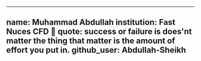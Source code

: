 
---
name: Muhammad Abdullah
institution: Fast Nuces CFD 🚩 
quote: success or failure is does'nt matter the thing that matter is the amount of effort you put in. 
github_user: Abdullah-Sheikh
---
